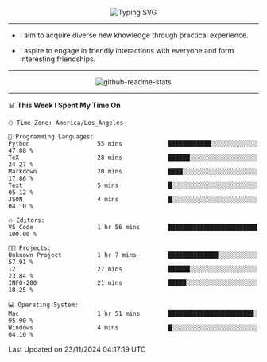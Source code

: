 <p align="center">
  <img src="https://readme-typing-svg.demolab.com?font=Fira+Code&weight=500&size=32&duration=2500&pause=1600&center=true&vCenter=true&random=false&width=1024&height=64&lines=Hi+there+%F0%9F%91%8B;I'm+delighted+you+could+make+it+here+%F0%9F%8E%89;I'm+Harry%2C+a+college+student+still+finding+my+way" alt="Typing SVG" />
</p>


---


- I aim to acquire diverse new knowledge through practical experience.

- I aspire to engage in friendly interactions with everyone and form interesting friendships.


---


<p align="center">
  <img src="https://github-readme-stats.vercel.app/api?username=Harry-Jing&show_icons=true" alt="github-readme-stats"/>
</p>


---

<!--START_SECTION:waka-->
📊 **This Week I Spent My Time On** 

```text
🕑︎ Time Zone: America/Los_Angeles

💬 Programming Languages: 
Python                   55 mins             ████████████░░░░░░░░░░░░░   47.88 % 
TeX                      28 mins             ██████░░░░░░░░░░░░░░░░░░░   24.27 % 
Markdown                 20 mins             ████░░░░░░░░░░░░░░░░░░░░░   17.86 % 
Text                     5 mins              █░░░░░░░░░░░░░░░░░░░░░░░░   05.12 % 
JSON                     4 mins              █░░░░░░░░░░░░░░░░░░░░░░░░   04.10 % 

🔥 Editors: 
VS Code                  1 hr 56 mins        █████████████████████████   100.00 % 

🐱‍💻 Projects: 
Unknown Project          1 hr 7 mins         ██████████████░░░░░░░░░░░   57.91 % 
I2                       27 mins             ██████░░░░░░░░░░░░░░░░░░░   23.84 % 
INFO-200                 21 mins             █████░░░░░░░░░░░░░░░░░░░░   18.25 % 

💻 Operating System: 
Mac                      1 hr 51 mins        ████████████████████████░   95.90 % 
Windows                  4 mins              █░░░░░░░░░░░░░░░░░░░░░░░░   04.10 % 
```


 Last Updated on 23/11/2024 04:17:19 UTC
<!--END_SECTION:waka-->
